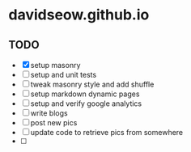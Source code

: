# davidseow.github.io

## TODO

- [x] setup masonry
- [ ] setup and unit tests
- [ ] tweak masonry style and add shuffle
- [ ] setup markdown dynamic pages
- [ ] setup and verify google analytics
- [ ] write blogs
- [ ] post new pics
- [ ] update code to retrieve pics from somewhere
- [ ]